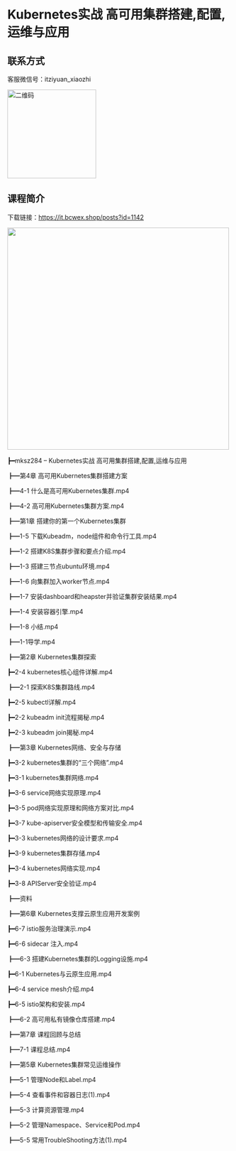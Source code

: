 # Kubernetes实战 高可用集群搭建,配置,运维与应用

## 联系方式

客服微信号：itziyuan_xiaozhi

<img src="https://ziyuanyun.oss-cn-guangzhou.aliyuncs.com/common/20240614073449/666b82192834a.jpg" width="200" height="200" alt="二维码">

## 课程简介

下载链接：https://it.bcwex.shop/posts?id=1142

<img src="https://ziyuanyun.oss-cn-guangzhou.aliyuncs.com/yun/20240515153623/664465f7d4731.jpg" width="500" alt="">

  ┣━mksz284 &#8211; Kubernetes实战 高可用集群搭建,配置,运维与应用

 ┣━第4章 高可用Kubernetes集群搭建方案

 ┣━4-1 什么是高可用Kubernetes集群.mp4

 ┣━4-2 高可用Kubernetes集群方案.mp4

 ┣━第1章 搭建你的第一个Kubernetes集群

 ┣━1-5 下载Kubeadm，node组件和命令行工具.mp4

 ┣━1-2 搭建K8S集群步骤和要点介绍.mp4

 ┣━1-3 搭建三节点ubuntu环境.mp4

 ┣━1-6 向集群加入worker节点.mp4

 ┣━1-7 安装dashboard和heapster并验证集群安装结果.mp4

 ┣━1-4 安装容器引擎.mp4

 ┣━1-8 小结.mp4

 ┣━1-1导学.mp4

 ┣━第2章 Kubernetes集群探索

 ┣━2-4 kubernetes核心组件详解.mp4

 ┣━2-1 探索K8S集群路线.mp4

 ┣━2-5 kubectl详解.mp4

 ┣━2-2 kubeadm init流程揭秘.mp4

 ┣━2-3 kubeadm join揭秘.mp4

 ┣━第3章 Kubernetes网络、安全与存储

 ┣━3-2 kubernetes集群的“三个网络”.mp4

 ┣━3-1 kubernetes集群网络.mp4

 ┣━3-6 service网络实现原理.mp4

 ┣━3-5 pod网络实现原理和网络方案对比.mp4

 ┣━3-7 kube-apiserver安全模型和传输安全.mp4

 ┣━3-3 kubernetes网络的设计要求.mp4

 ┣━3-9 kubernetes集群存储.mp4

 ┣━3-4 kubernetes网络实现.mp4

 ┣━3-8 APIServer安全验证.mp4

 ┣━资料

 ┣━第6章 Kubernetes支撑云原生应用开发案例

 ┣━6-7 istio服务治理演示.mp4

 ┣━6-6 sidecar 注入.mp4

 ┣━6-3 搭建Kubernetes集群的Logging设施.mp4

 ┣━6-1 Kubernetes与云原生应用.mp4

 ┣━6-4 service mesh介绍.mp4

 ┣━6-5 istio架构和安装.mp4

 ┣━6-2 高可用私有镜像仓库搭建.mp4

 ┣━第7章 课程回顾与总结

 ┣━7-1 课程总结.mp4

 ┣━第5章 Kubernetes集群常见运维操作

 ┣━5-1 管理Node和Label.mp4

 ┣━5-4 查看事件和容器日志(1).mp4

 ┣━5-3 计算资源管理.mp4

 ┣━5-2 管理Namespace、Service和Pod.mp4

 ┣━5-5 常用TroubleShooting方法(1).mp4

  